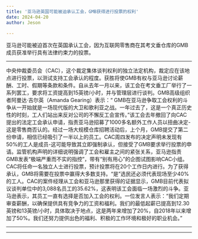 ```yaml
---
title: '亚马逊英国可能被迫承认工会，GMB获得进行投票的权利'
date: 2024-04-20
author: Jeson

---
```


亚马逊可能被迫首次在英国承认工会，因为互联网零售商在其考文垂仓库的GMB成员获准举行具有法律约束力的投票。

---
中央仲裁委员会（CAC），这个裁定集体谈判权利的独立法定机构，裁定应在该地点进行投票，以测试支持工会承认的程度。获胜将使GMB有权与亚马逊讨论薪酬、工时、假期等条款和条件。自从去年一月以来，该工会在考文垂工厂举行了一系列罢工，要求将工资提高到15英镑/小时，并与管理层进行谈判。GMB高级组织者阿曼达·吉尔英（Amanda Gearing）表示：“ GMB在亚马逊争取工会权利的斗争从一开始就是一场现代版的大卫和歌利亚之战。一年过去了，这是一个真正历史性的时刻，工人们站出来反对公司的不懈反工会宣传。”该工会去年撤回了向CAC提出的法定工会承认申请，指责亚马逊招募了1000多名额外工作人员以扭曲决定-这是零售商否认的。经过一场大规模仓库招聘活动后，上个月，GMB提交了第二份申请，相信已经吸引了一半以上的员工。CAC周四发布的决定声明未发现有50%的工人是成员-这可能导致其立即强制承认，但接受了GMB要求举行投票的申请。监管机构声明的详细说明强调了工会和雇主之间的紧张关系，亚马逊指责GMB发表“极端严重而不实的指控”，带有“别有用心”的企图试图影响CAC小组。CAC将任命一名独立人士进行投票，预计投票将在20个工作日内进行。为了获得承认，GMB将需要在投票中赢得大多数支持。“是”选民还必须代表现场至少40%的工人。CAC的案件经理从工会和亚马逊那里获得的证据显示，GMB目前代表拟议谈判单位中的3,088名员工的35.62%，这表明该工会面临一场激烈的斗争。亚马逊表示，其员工一直有选择是否加入工会的权利。一位发言人表示：“我们定期审查薪酬，以确保提供具有竞争力的工资和福利。我们的最低起薪已提高到12.30英镑和13英镑/小时，具体取决于地点，这是两年来增加了20%，自2018年以来增加了50%。我们还努力提供出色的福利、积极的工作环境和极好的职业机会。”

---
---
